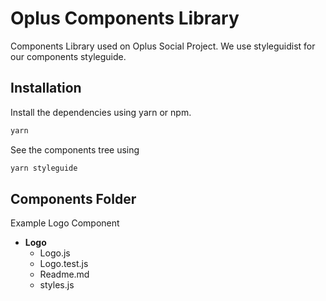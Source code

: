 # Oplus Components Library

Components Library used on Oplus Social Project.
We use styleguidist for our components styleguide.

## Installation

Install the dependencies using yarn or npm.

```bash
yarn
```

See the components tree using

```bash
yarn styleguide
```

## Components Folder

Example Logo Component

- **Logo**
  - Logo.js
  - Logo.test.js
  - Readme.md
  - styles.js
